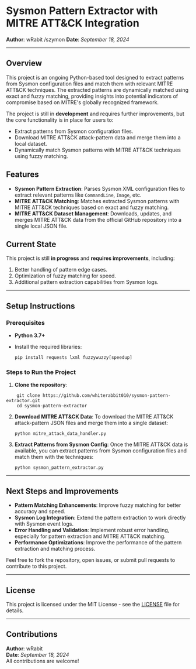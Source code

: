 

# Sysmon Pattern Extractor with MITRE ATT&CK Integration

**Author**: wRabit /szymon
**Date**: _September 18, 2024_

---

## Overview

This project is an ongoing Python-based tool designed to extract patterns from Sysmon configuration files and match them with relevant MITRE ATT&CK techniques. The extracted patterns are dynamically matched using exact and fuzzy matching, providing insights into potential indicators of compromise based on MITRE's globally recognized framework.

The project is still in **development** and requires further improvements, but the core functionality is in place for users to:

- Extract patterns from Sysmon configuration files.
- Download MITRE ATT&CK attack-pattern data and merge them into a local dataset.
- Dynamically match Sysmon patterns with MITRE ATT&CK techniques using fuzzy matching.

## Features

- **Sysmon Pattern Extraction**: Parses Sysmon XML configuration files to extract relevant patterns like `CommandLine`, `Image`, etc.
- **MITRE ATT&CK Matching**: Matches extracted Sysmon patterns with MITRE ATT&CK techniques based on exact and fuzzy matching.
- **MITRE ATT&CK Dataset Management**: Downloads, updates, and merges MITRE ATT&CK data from the official GitHub repository into a single local JSON file.

## Current State

This project is still **in progress** and **requires improvements**, including:

1. Better handling of pattern edge cases.
2. Optimization of fuzzy matching for speed.
3. Additional pattern extraction capabilities from Sysmon logs.

---

## Setup Instructions

### Prerequisites

- **Python 3.7+**
- Install the required libraries:
    
    `pip install requests lxml fuzzywuzzy[speedup]`
    

### Steps to Run the Project

1. **Clone the repository**:
    
```
    git clone https://github.com/whiterabbit010/sysmon-pattern-extractor.git
    cd sysmon-pattern-extractor
```

    
2. **Download MITRE ATT&CK Data**: To download the MITRE ATT&CK attack-pattern JSON files and merge them into a single dataset:
    
    `python mitre_attack_data_handler.py`
    
3. **Extract Patterns from Sysmon Config**: Once the MITRE ATT&CK data is available, you can extract patterns from Sysmon configuration files and match them with the techniques:
    
    `python sysmon_pattern_extractor.py`
    


---

## Next Steps and Improvements

- **Pattern Matching Enhancements**: Improve fuzzy matching for better accuracy and speed.
- **Sysmon Log Integration**: Extend the pattern extraction to work directly with Sysmon event logs.
- **Error Handling and Validation**: Implement robust error handling, especially for pattern extraction and MITRE ATT&CK matching.
- **Performance Optimizations**: Improve the performance of the pattern extraction and matching process.

Feel free to fork the repository, open issues, or submit pull requests to contribute to this project.

---

## License

This project is licensed under the MIT License - see the [LICENSE](LICENSE) file for details.

---

## Contributions

**Author**: wRabit  
**Date**: _September 18, 2024_  
All contributions are welcome!

